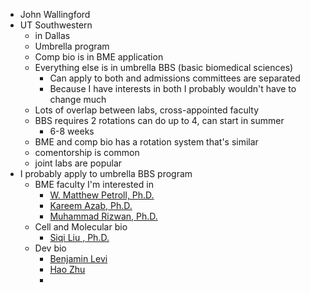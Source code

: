 - John Wallingford
- UT Southwestern
	- in Dallas
	- Umbrella program
	- Comp bio is in BME application
	- Everything else is in umbrella BBS (basic biomedical sciences)
		- Can apply to both and admissions committees are separated
		- Because I have interests in both I probably wouldn't have to change much
	- Lots of overlap between labs, cross-appointed faculty
	- BBS requires 2 rotations can do up to 4, can start in summer
		- 6-8 weeks
	- BME and comp bio has a rotation system that's similar
	- comentorship is common
	- joint labs are popular
- I probably apply to umbrella BBS program
	- BME faculty I'm interested in
		- [W. Matthew Petroll, Ph.D.](https://profiles.utsouthwestern.edu/profile/15671/?_ga=2.37906400.2141188467.1670444942-2030558487.1669062189)
		- [Kareem Azab, Ph.D.](https://profiles.utsouthwestern.edu/profile/212311/abd-el-kareem-azab.html)
		- [Muhammad Rizwan, Ph.D.](https://profiles.utsouthwestern.edu/profile/230758/muhammad-rizwan.html?_ga=2.34651553.1431091962.1666626000-912785567.1663946212)
	- Cell and Molecular bio
		- [Siqi Liu , Ph.D.](https://profiles.utsouthwestern.edu/profile/81814/siqi-liu.html)
	- Dev bio
		- [Benjamin Levi](https://profiles.utsouthwestern.edu/profile/198600/benjamin-levi.html)
		- [Hao Zhu](https://profiles.utsouthwestern.edu/profile/134601/hao-zhu.html)
		-
